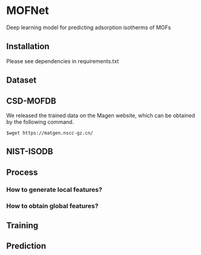 # MOFNet
Deep learning model for predicting adsorption isotherms of MOFs

## Installation
Please see dependencies in requirements.txt

## Dataset
## CSD-MOFDB
We released the trained data on the Magen website, which can be obtained by the following command.
```
$wget https://matgen.nscc-gz.cn/
```
## NIST-ISODB



## Process
### How to generate local features?

### How to obtain global features?

## Training

## Prediction

